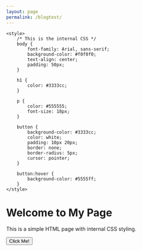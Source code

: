 ```yaml
---
layout: page
permalink: /blogtest/
---
```



    <style>
        /* This is the internal CSS */
        body {
            font-family: Arial, sans-serif;
            background-color: #f0f0f0;
            text-align: center;
            padding: 50px;
        }

        h1 {
            color: #3333cc;
        }

        p {
            color: #555555;
            font-size: 18px;
        }

        button {
            background-color: #3333cc;
            color: white;
            padding: 10px 20px;
            border: none;
            border-radius: 5px;
            cursor: pointer;
        }

        button:hover {
            background-color: #5555ff;
        }
    </style>
<body>
    <h1>Welcome to My Page</h1>
    <p>This is a simple HTML page with internal CSS styling.</p>
    <button>Click Me!</button>
</body>


